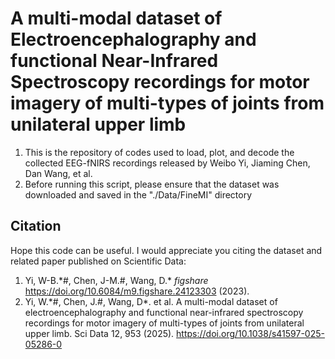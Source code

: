 # A multi-modal dataset of Electroencephalography and functional Near-Infrared Spectroscopy recordings for motor imagery of multi-types of joints from unilateral upper limb

1. This is the repository of codes used to load, plot, and decode the collected EEG-fNIRS recordings released by Weibo Yi, Jiaming Chen, Dan Wang, et al.
2. Before running this script, please ensure that the dataset was downloaded and saved in the "./Data/FineMI" directory

## Citation
Hope this code can be useful. I would appreciate you citing the dataset and related paper published on Scientific Data:
1. Yi, W-B.\*\#, Chen, J-M.\#, Wang, D.\* *figshare* https://doi.org/10.6084/m9.figshare.24123303 (2023). 
2. Yi, W.\*\#, Chen, J.\#, Wang, D\*. et al. A multi-modal dataset of electroencephalography and functional near-infrared spectroscopy recordings for motor imagery of multi-types of joints from unilateral upper limb. Sci Data 12, 953 (2025). https://doi.org/10.1038/s41597-025-05286-0


